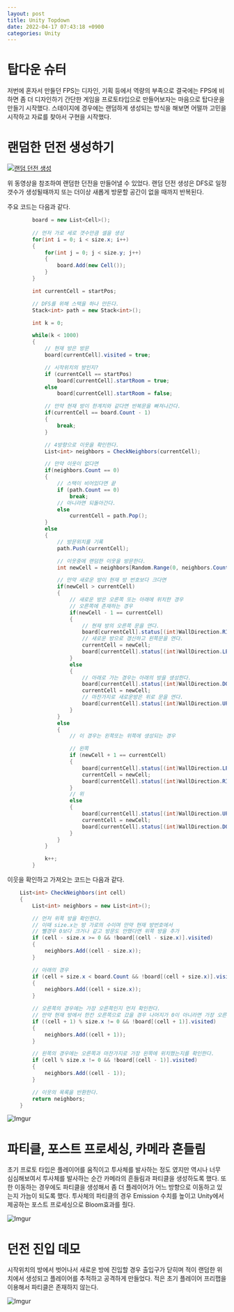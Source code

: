 ```yaml
---
layout: post
title: Unity Topdown
date: 2022-04-17 07:43:18 +0900
categories: Unity
---
```


# 탑다운 슈터
저번에 혼자서 만들던 FPS는 디자인, 기획 등에서 역량의 부족으로 결국에는 FPS에 비하면 좀 더 디자인하기 간단한 게임을 프로토타입으로 만들어보자는 마음으로 탑다운을 만들기 시작했다. 스테이지에 경우에는 랜덤하게 생성되는 방식을 해보면 어떨까 고민을 시작하고 자료를 찾아서 구현을 시작했다.


# 랜덤한 던전 생성하기

[![랜덤 던전 생성](https://img.youtube.com/vi/gHU5RQWbmWE/0.jpg)](https://www.youtube.com/watch?v=OOGDMbHtU9Q "생성")

위 동영상을 참조하여 랜덤한 던전을 만들어낼 수 있었다. 
랜덤 던전 생성은 DFS로 일정 갯수가 생성될때까지 또는 더이상 새롭게 방문할 공간이 없을 때까지 반복된다.

주요 코드는 다음과 같다.


```cs
        board = new List<Cell>();
        
        // 먼저 가로 세로 갯수만큼 셀을 생성
        for(int i = 0; i < size.x; i++)
        {
            for(int j = 0; j < size.y; j++)
            {
                board.Add(new Cell());
            }
        }

        int currentCell = startPos;

        // DFS를 위해 스택을 하나 만든다.
        Stack<int> path = new Stack<int>();

        int k = 0;

        while(k < 1000)
        {
            // 현재 방은 방문
            board[currentCell].visited = true;

            // 시작위치의 방인지?
            if (currentCell == startPos)
                board[currentCell].startRoom = true;
            else
                board[currentCell].startRoom = false;

            // 만약 현재 방이 한계치와 같다면 반복문을 빠져나간다.
            if(currentCell == board.Count - 1)
            {
                break;
            }

            // 4방향으로 이웃을 확인한다.
            List<int> neighbors = CheckNeighbors(currentCell);

            // 만약 이웃이 없다면
            if(neighbors.Count == 0)
            {
                // 스택이 비어있다면 끝
                if (path.Count == 0)
                    break;
                // 아니라면 되돌아간다.
                else
                    currentCell = path.Pop();
            }
            else
            {
                // 방문위치를 기록
                path.Push(currentCell);

                // 이웃중에 랜덤한 이웃을 방문한다.
                int newCell = neighbors[Random.Range(0, neighbors.Count)];

                // 만약 새로운 방이 현재 방 번호보다 크다면
                if(newCell > currentCell)
                {
                    // 새로운 방은 오른쪽 또는 아래에 위치한 경우
                    // 오른쪽에 존재하는 경우
                    if(newCell - 1 == currentCell)
                    {
                        // 현재 방의 오른쪽 문을 연다.
                        board[currentCell].status[(int)WallDirection.RIGHT] = true;
                        // 새로운 방으로 갱신하고 왼쪽문을 연다.
                        currentCell = newCell;
                        board[currentCell].status[(int)WallDirection.LEFT] = true;
                    }
                    else
                    {
                        // 아래로 가는 경우는 아래의 방을 생성한다.
                        board[currentCell].status[(int)WallDirection.DOWN] = true;
                        currentCell = newCell;
                        // 마찬가지로 새로운방은 위로 문을 연다.
                        board[currentCell].status[(int)WallDirection.UP] = true;
                    }
                }
                else
                {
                    // 이 경우는 왼쪽또는 위쪽에 생성되는 경우

                    // 왼쪽
                    if (newCell + 1 == currentCell)
                    {
                        board[currentCell].status[(int)WallDirection.LEFT] = true;
                        currentCell = newCell;
                        board[currentCell].status[(int)WallDirection.RIGHT] = true;
                    }
                    // 위
                    else
                    {
                        board[currentCell].status[(int)WallDirection.UP] = true;
                        currentCell = newCell;
                        board[currentCell].status[(int)WallDirection.DOWN] = true;
                    }
                }
            }

            k++;
        }
```

이웃을 확인하고 가져오는 코드는 다음과 같다.

```cs
    List<int> CheckNeighbors(int cell)
    {
        List<int> neighbors = new List<int>();

        // 먼저 위쪽 방을 확인한다.
        // 이때 size.x는 방 가로의 수이며 만약 현재 방번호에서
        // 뺄경우 0보다 크거나 같고 방문도 안했다면 위쪽 방을 추가
        if (cell - size.x >= 0 && !board[(cell - size.x)].visited)
        {
            neighbors.Add((cell - size.x));
        }

        // 아래의 경우
        if (cell + size.x < board.Count && !board[(cell + size.x)].visited)
        {
            neighbors.Add((cell + size.x));
        }

        // 오른쪽의 경우에는 가장 오른쪽인지 먼저 확인한다.
        // 만약 현재 방에서 한칸 오른쪽으로 갔을 경우 나머지가 0이 아니라면 가장 오른쪽 이므로 방을 생성하면 안된다.
        if ((cell + 1) % size.x != 0 && !board[(cell + 1)].visited)
        {
            neighbors.Add((cell + 1));
        }

        // 왼쪽의 경우에는 오른쪽과 마찬가지로 가장 왼쪽에 위치했는지를 확인한다.
        if (cell % size.x != 0 && !board[(cell - 1)].visited)
        {
            neighbors.Add((cell - 1));
        }

        // 이웃의 목록을 반환한다.
        return neighbors;
    }
```


![Imgur](https://imgur.com/GROVMqF.gif)


# 파티클, 포스트 프로세싱, 카메라 흔들림

초기 프로토 타입은 플레이어를 움직이고 투사체를 발사하는 정도 였지만 역시나 너무 심심해보여서 투사체를 발사하는 순간 카메라의 흔들림과 파티클을 생성하도록 했다. 또한 이동하는 경우에도 파티클을 생성해서 좀 더 플레이어가 어느 방향으로 이동하고 있는지 가늠이 되도록 했다. 투사체의 파티클의 경우 Emission 수치를 높이고 Unity에서 제공하는 포스트 프로세싱으로 Bloom효과를 줬다.

![Imgur](https://imgur.com/49BmrMy.gif)

# 던전 진입 데모

시작위치의 방에서 벗어나서 새로운 방에 진입할 경우 출입구가 닫히며 적이 랜덤한 위치에서 생성되고 플레이어를 추적하고 공격하게 만들었다. 적은 초기 플레이어 프리팹을 이용해서 파티클은 존재하지 않는다.

![Imgur](https://imgur.com/JxAbgST.gif)